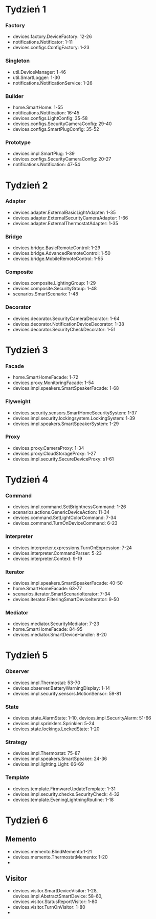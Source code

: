 # Tydzień 1
### Factory
- devices.factory.DeviceFactory: 12-26
- notifications.Notificator: 1-11
- devices.configs.ConfigFactory: 1-23
### Singleton
- util.DeviceManager: 1-46
- util.SmartLogger: 1-30
- notifications.NotificationService: 1-26
### Builder
- home.SmartHome: 1-55
- notifications.Notification: 16-45
- devices.configs.LightConfig: 35-58
- devices.configs.SecurityCameraConfig: 29-40
- devices.configs.SmartPlugConfig: 35-52
### Prototype
- devices.impl.SmartPlug: 1-39
- devices.configs.SecurityCameraConfig: 20-27
- notifications.Notification: 47-54
# Tydzień 2
### Adapter
- devices.adapter.ExternalBasicLightAdapter: 1-35
- devices.adapter.ExternalSecurityCameraAdapter: 1-66
- devices.adapter.ExternalThermostatAdapter: 1-35
### Bridge
- devices.bridge.BasicRemoteControl: 1-29
- devices.bridge.AdvancedRemoteControl: 1-50
- devices.bridge.MobileRemoteControl: 1-55
### Composite
- devices.composite.LightingGroup: 1-29
- devices.composite.SecurityGroup: 1-48
- scenarios.SmartScenario: 1-48
### Decorator
- devices.decorator.SecurityCameraDecorator: 1-64
- devices.decorator.NotificationDeviceDecorator: 1-38
- devices.decorator.SecurityCheckDecorator: 1-51
# Tydzień 3
### Facade
- home.SmartHomeFacade: 1-72
- devices.proxy.MonitoringFacade: 1-54
- devices.impl.speakers.SmartSpeakerFacade: 1-68
### Flyweight
- devices.security.sensors.SmartHomeSecuritySystem: 1-37
- devices.impl.security.lockingsystem.LockingSystem: 1-39
- devices.impl.speakers.SmartSpeakerSystem: 1-29
### Proxy
- devices.proxy.CameraProxy: 1-34
- devices.proxy.CloudStorageProxy: 1-27
- devices.impl.security.SecureDeviceProxy: s1-61
# Tydzień 4
### Command
- devices.impl.command.SetBrightnessCommand: 1-26
- scenarios.actions.GenericDeviceAction: 11-34
- devices.command.SetLightColorCommand: 7-34
- devices.command.TurnOnDeviceCommand: 6-23
### Interpreter
- devices.interpreter.expressions.TurnOnExpression: 7-24
- devices.interpreter.CommandParser: 5-23
- devices.interpreter.Context: 9-19
### Iterator 
- devices.impl.speakers.SmartSpeakerFacade: 40-50
- home.SmartHomeFacade: 63-77
- scenarios.iterator.SmartScenarioIterator: 7-34
- devices.iterator.FilteringSmartDeviceIterator: 9-50
### Mediator
- devices.mediator.SecurityMediator: 7-23
- home.SmartHomeFacade: 84-95
- devices.mediator.SmartDeviceHandler: 8-20
# Tydzień 5
### Observer
- devices.impl.Thermostat: 53-70
- devices.observer.BatteryWarningDisplay: 1-14
- devices.impl.security.sensors.MotionSensor: 59-81
### State
- devices.state.AlarmState: 1-10, devices.impl.SecurityAlarm: 51-66
- devices.impl.sprinklers.Sprinkler: 5-24
- devices.state.lockings.LockedState: 1-20
### Strategy
- devices.impl.Thermostat: 75-87
- devices.impl.speakers.SmartSpeaker: 24-36
- devices.impl.lighting.Light: 66-69
### Template
- devices.template.FirmwareUpdateTemplate: 1-31
- devices.impl.security.checks.SecurityCheck: 4-32
- devices.template.EveningLightningRoutine: 1-18
# Tydzień 6
## Memento
- devices.memento.BlindMemento:1-21
- devices.memento.ThermostatMemento: 1-20
-
## Visitor
- devices.visitor.SmartDeviceVisitor: 1-28, devices.impl.AbstractSmartDevice: 58-60, devices.visitor.StatusReportVisitor: 1-80
- devices.visitor.TurnOnVisitor: 1-80
- 